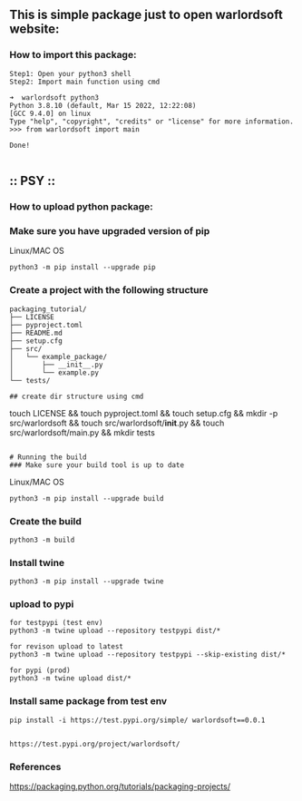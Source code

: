 ## This is simple package just to open warlordsoft website:

### How to import this package:
```
Step1: Open your python3 shell
Step2: Import main function using cmd

➜  warlordsoft python3
Python 3.8.10 (default, Mar 15 2022, 12:22:08) 
[GCC 9.4.0] on linux
Type "help", "copyright", "credits" or "license" for more information.
>>> from warlordsoft import main

Done!
 
```

## :: PSY ::
### How to upload python package:

### Make sure you have upgraded version of pip
Linux/MAC OS
```
python3 -m pip install --upgrade pip
```

### Create a project with the following structure
```
packaging_tutorial/
├── LICENSE
├── pyproject.toml
├── README.md
├── setup.cfg
├── src/
│   └── example_package/
│       ├── __init__.py
│       └── example.py
└── tests/

## create dir structure using cmd
```
touch LICENSE && touch pyproject.toml && touch setup.cfg && mkdir -p src/warlordsoft && touch src/warlordsoft/__init__.py && touch src/warlordsoft/main.py && mkdir tests

```

# Running the build
### Make sure your build tool is up to date
```
Linux/MAC OS
```
python3 -m pip install --upgrade build
```

### Create the build
```
python3 -m build
```


### Install twine
```
python3 -m pip install --upgrade twine
```


### upload to pypi
```
for testpypi (test env)
python3 -m twine upload --repository testpypi dist/*

for revison upload to latest
python3 -m twine upload --repository testpypi --skip-existing dist/*

for pypi (prod)
python3 -m twine upload dist/*
```

### Install same package from test env
```
pip install -i https://test.pypi.org/simple/ warlordsoft==0.0.1


https://test.pypi.org/project/warlordsoft/

```



### References
https://packaging.python.org/tutorials/packaging-projects/